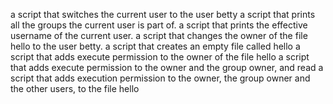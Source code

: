  a script that switches the current user to the user betty
a script that prints all the groups the current user is part of.
a script that prints the effective username of the current user.
a script that changes the owner of the file hello to the user betty.
a script that creates an empty file called hello
 a script that adds execute permission to the owner of the file hello
 a script that adds execute permission to the owner and the group owner, and read
a script that adds execution permission to the owner, the group owner and the other users, to the file hello
